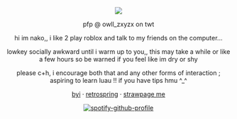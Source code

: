 <div align="center">
  
![](https://komarev.com/ghpvc/?username=CaravanOfThieves&color=yellow&label=guests_at_the_dining_table)

</div>
<div align="center">
  
pfp @ owll_zxyzx on twt

</div>
<div align="center">

<div align="center">
  
hi im nako,, i like 2 play roblox and talk to my friends on the computer...

</div>
<div align="center">
  
lowkey socially awkward until i warm up to you,, this may take a while or like a few hours so be warned if you feel like im dry or shy

</div>
<div align="center">
  
please c+h, i encourage both that and any other forms of interaction ; aspiring to learn luau !! if you have tips hmu ^_^

</div>
<div align="center">
  
[byi](https://rentry.co/dollicore) · [retrospring](https://retrospring.net/@anthropicdesire) · [strawpage me](https://akoswonderland.straw.page)
</div>
<div align="center">

[![spotify-github-profile](https://spotify-github-profile.kittinanx.com/api/view?uid=31xu3wwd6hv7usmrqh2dnoppcqbq&cover_image=true&theme=natemoo-re&show_offline=true&background_color=3e1919&interchange=false&bar_color=4e93b1&bar_color_cover=true)](https://github.com/kittinan/spotify-github-profile)

</div>


